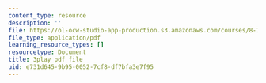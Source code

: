 ```yaml
---
content_type: resource
description: ''
file: https://ol-ocw-studio-app-production.s3.amazonaws.com/courses/8-701-introduction-to-nuclear-and-particle-physics-fall-2020/e731d6459b9500527cf8df7bfa3e7f95_I5yQgNyBYb8.pdf
file_type: application/pdf
learning_resource_types: []
resourcetype: Document
title: 3play pdf file
uid: e731d645-9b95-0052-7cf8-df7bfa3e7f95
---
```

